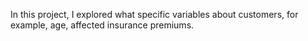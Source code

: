 In this project, I explored what specific variables about customers, for example, age, affected insurance premiums. 
